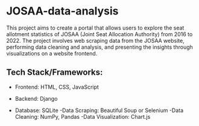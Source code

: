 # JOSAA-data-analysis
This project aims to create a portal that allows users to explore the seat allotment statistics of JOSAA (Joint Seat Allocation Authority) from 2016 to 2022. The project involves web scraping data from the JOSAA website, performing data cleaning and analysis, and presenting the insights through visualizations on a website frontend.

## Tech Stack/Frameworks:
- Frontend: HTML, CSS, JavaScript
* Backend: Django
+ Database: SQLite
-Data Scraping: Beautiful Soup or Selenium
-Data Cleaning: NumPy, Pandas
-Data Visualization: Chart.js
